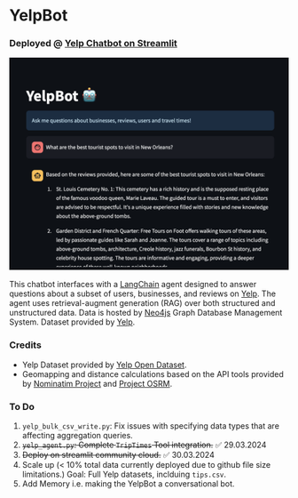# YelpBot

### Deployed @ [Yelp Chatbot on Streamlit](https://yelp-chatbot.streamlit.app/)

![Screenshot](images/Screenshot.png)

This chatbot interfaces with a [LangChain](https://python.langchain.com/docs/get_started/introduction) agent designed to answer questions about a subset of users, businesses, and reviews on [Yelp](https://www.yelp.com/). 
The agent uses retrieval-augment generation (RAG) over both structured and unstructured data. Data is hosted by [Neo4js](https://neo4j.com/) Graph Database Management System.
Dataset provided by [Yelp](https://www.yelp.com/dataset).

### Credits

* Yelp Dataset provided by [Yelp Open Dataset](https://www.yelp.com/dataset).
* Geomapping and distance calculations based on the API tools provided by [Nominatim Project](https://nominatim.org/) and [Project OSRM](https://project-osrm.org/). 


### To Do
1. `yelp_bulk_csv_write.py`: Fix issues with specifying data types that are affecting aggregation queries.
2. ~~`yelp_agent.py`: Complete `TripTimes` Tool integration.~~ ✅ 29.03.2024
3. ~~Deploy on streamlit community cloud.~~ ✅ 30.03.2024
5. Scale up (< 10% total data currently deployed due to github file size limitations.)  Goal: Full Yelp datasets, inclduing `tips.csv`.
6. Add Memory i.e. making the YelpBot a conversational bot.